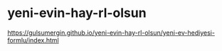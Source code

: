 # yeni-evin-hay-rl-olsun


https://gulsumergin.github.io/yeni-evin-hay-rl-olsun/yeni-ev-hediyesi-formlu/index.html
